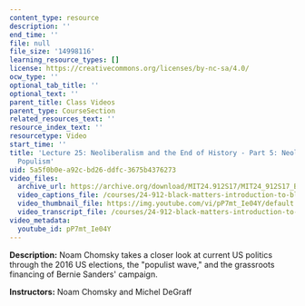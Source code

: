 ```yaml
---
content_type: resource
description: ''
end_time: ''
file: null
file_size: '14998116'
learning_resource_types: []
license: https://creativecommons.org/licenses/by-nc-sa/4.0/
ocw_type: ''
optional_tab_title: ''
optional_text: ''
parent_title: Class Videos
parent_type: CourseSection
related_resources_text: ''
resource_index_text: ''
resourcetype: Video
start_time: ''
title: 'Lecture 25: Neoliberalism and the End of History - Part 5: Neoliberalism to
  Populism'
uid: 5a5f0b0e-a92c-bd26-ddfc-3675b4376273
video_files:
  archive_url: https://archive.org/download/MIT24.912S17/MIT24_912S17_Black_Matters_Chomsky_Part_5_300k.mp4
  video_captions_file: /courses/24-912-black-matters-introduction-to-black-studies-spring-2017/cf2bd11cfd45503eb589b8e6e42841a5_pP7mt_Ie04Y.vtt
  video_thumbnail_file: https://img.youtube.com/vi/pP7mt_Ie04Y/default.jpg
  video_transcript_file: /courses/24-912-black-matters-introduction-to-black-studies-spring-2017/c0007a73e905bd0e2c8380d90837078e_pP7mt_Ie04Y.pdf
video_metadata:
  youtube_id: pP7mt_Ie04Y
---
```


**Description:** Noam Chomsky takes a closer look at current US politics through the 2016 US elections, the "populist wave," and the grassroots financing of Bernie Sanders' campaign.

**Instructors:** Noam Chomsky and Michel DeGraff

